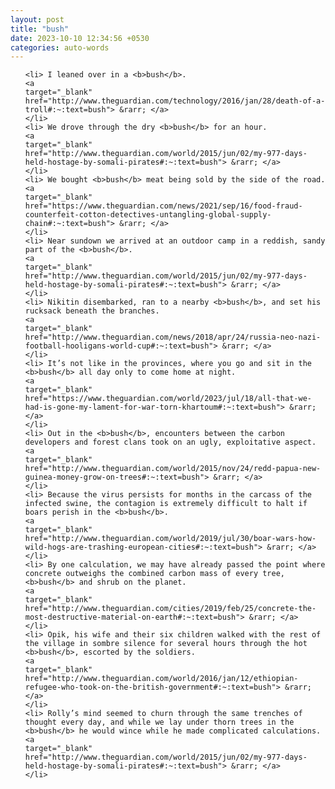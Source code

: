 ```yaml
---
layout: post
title: "bush"
date: 2023-10-10 12:34:56 +0530
categories: auto-words
---
```

<ol>

    <li> I leaned over in a <b>bush</b>.
    <a 
    target="_blank" 
    href="http://www.theguardian.com/technology/2016/jan/28/death-of-a-troll#:~:text=bush"> &rarr; </a>
    </li>
    <li> We drove through the dry <b>bush</b> for an hour.
    <a 
    target="_blank" 
    href="http://www.theguardian.com/world/2015/jun/02/my-977-days-held-hostage-by-somali-pirates#:~:text=bush"> &rarr; </a>
    </li>
    <li> We bought <b>bush</b> meat being sold by the side of the road.
    <a 
    target="_blank" 
    href="https://www.theguardian.com/news/2021/sep/16/food-fraud-counterfeit-cotton-detectives-untangling-global-supply-chain#:~:text=bush"> &rarr; </a>
    </li>
    <li> Near sundown we arrived at an outdoor camp in a reddish, sandy part of the <b>bush</b>.
    <a 
    target="_blank" 
    href="http://www.theguardian.com/world/2015/jun/02/my-977-days-held-hostage-by-somali-pirates#:~:text=bush"> &rarr; </a>
    </li>
    <li> Nikitin disembarked, ran to a nearby <b>bush</b>, and set his rucksack beneath the branches.
    <a 
    target="_blank" 
    href="http://www.theguardian.com/news/2018/apr/24/russia-neo-nazi-football-hooligans-world-cup#:~:text=bush"> &rarr; </a>
    </li>
    <li> It’s not like in the provinces, where you go and sit in the <b>bush</b> all day only to come home at night.
    <a 
    target="_blank" 
    href="https://www.theguardian.com/world/2023/jul/18/all-that-we-had-is-gone-my-lament-for-war-torn-khartoum#:~:text=bush"> &rarr; </a>
    </li>
    <li> Out in the <b>bush</b>, encounters between the carbon developers and forest clans took on an ugly, exploitative aspect.
    <a 
    target="_blank" 
    href="http://www.theguardian.com/world/2015/nov/24/redd-papua-new-guinea-money-grow-on-trees#:~:text=bush"> &rarr; </a>
    </li>
    <li> Because the virus persists for months in the carcass of the infected swine, the contagion is extremely difficult to halt if boars perish in the <b>bush</b>.
    <a 
    target="_blank" 
    href="http://www.theguardian.com/world/2019/jul/30/boar-wars-how-wild-hogs-are-trashing-european-cities#:~:text=bush"> &rarr; </a>
    </li>
    <li> By one calculation, we may have already passed the point where concrete outweighs the combined carbon mass of every tree, <b>bush</b> and shrub on the planet.
    <a 
    target="_blank" 
    href="http://www.theguardian.com/cities/2019/feb/25/concrete-the-most-destructive-material-on-earth#:~:text=bush"> &rarr; </a>
    </li>
    <li> Opik, his wife and their six children walked with the rest of the village in sombre silence for several hours through the hot <b>bush</b>, escorted by the soldiers.
    <a 
    target="_blank" 
    href="http://www.theguardian.com/world/2016/jan/12/ethiopian-refugee-who-took-on-the-british-government#:~:text=bush"> &rarr; </a>
    </li>
    <li> Rolly’s mind seemed to churn through the same trenches of thought every day, and while we lay under thorn trees in the <b>bush</b> he would wince while he made complicated calculations.
    <a 
    target="_blank" 
    href="http://www.theguardian.com/world/2015/jun/02/my-977-days-held-hostage-by-somali-pirates#:~:text=bush"> &rarr; </a>
    </li>